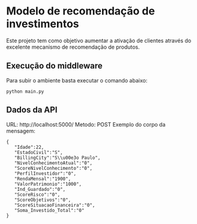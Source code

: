 # Modelo de recomendação de investimentos

Este projeto tem como objetivo aumentar a ativação de clientes através do excelente mecanismo de recomendação de produtos.

## Execução do middleware

Para subir o ambiente basta executar o comando abaixo:

    python main.py

## Dados da API

URL: http://localhost:5000/
Metodo: POST
Exemplo do corpo da mensagem:

    {
       "Idade":22,
       "EstadoCivil":"S",
       "BillingCity":"S\\u00e3o Paulo",
       "NivelConhecimentoAtual":"0",
       "ScoreNivelConhecimento":"0",
       "PerfilInvestidor":"0",
       "RendaMensal":"1900",
       "ValorPatrimonio":"1000",
       "Ind_Guardado":"0",
       "ScoreRisco":"0",
       "ScoreObjetivos":"0",
       "ScoreSituacaoFinanceira":"0",
       "Soma_Investido_Total":"0"
    }